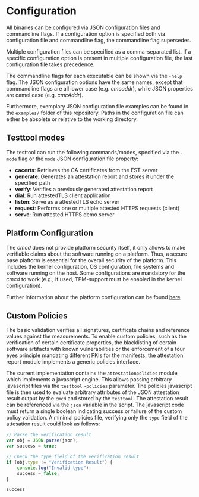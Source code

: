 # Configuration

All binaries can be configured via JSON configuration files and commandline flags. If a
configuration option is specified both via configuration file and commandline flag, the
commandline flag supersedes.

Multiple configuration files can be specified as a comma-separated list. If a specific configuration
option is present in multiple configuration file, the last configuration file takes precedence.

The commandline flags for each executable can be shown via the `-help` flag. The JSON configuration
options have the same names, except that commandline flags are all lower case (e.g. *cmcaddr*),
while JSON properties are camel case (e.g. *cmcAddr*).

Furthermore, exemplary JSON configuration file examples can be found in the `examples/` folder of
this repository. Paths in the configuration file can either be absolete or relative to the working
directory.

## Testtool modes

The testtool can run the following commands/modes, specified via the `-mode` flag or the
`mode` JSON configuration file property:

- **cacerts**: Retrieves the CA certificates from the EST server
- **generate**: Generates an attestation report and stores it under the specified path
- **verify**: Verifies a previously generated attestation report
- **dial**: Run attestedTLS client application
- **listen**: Serve as a attestedTLS echo server
- **request**: Performs one or multiple attested HTTPS requests (client)
- **serve**: Run attested HTTPS demo server

## Platform Configuration

The *cmcd* does not provide platform security itself, it only allows to make verifiable claims
about the software running on a platform. Thus, a secure base plaftorm is essential for the
overall security of the platform. This includes the kernel configuration, OS configuration,
file systems and software running on the host. Some configurations are mandatory for the *cmcd*
to work (e.g., if used, TPM-support must be enabled in the kernel configuration).

Further information about the platform configuration can be found
[here](doc/platform-configuration.md)

## Custom Policies

The basic validation verifies all signatures, certificate chains and reference values against the
measurements. To enable custom policies, such as the verification of certain certificate properties,
the blacklisting of certain software artifacts with known vulnerabilities or the enforcement of a
four eyes principle mandating different PKIs for the manifests, the attestation report module
implements a generic policies interface.

The current implementation contains the `attestationpolicies` module which implements a javascript
engine. This allows passing arbitrary javascript files via the `testtool` `-policies` parameter.
The policies javascript file is then used to evaluate arbitrary attributes of the JSON
attestation result output by the `cmcd` and stored by the `testtool`. The attestation result
can be referenced via the `json` variable in the script. The javascript code must return a single
boolean indicating success or failure of the custom policy validation. A minimal policies file, verifying only the `type` field of the attesation result could look as follows:

```js
// Parse the verification result
var obj = JSON.parse(json);
var success = true;

// Check the type field of the verification result
if (obj.type != "Verification Result") {
    console.log("Invalid type");
    success = false;
}

success
```
